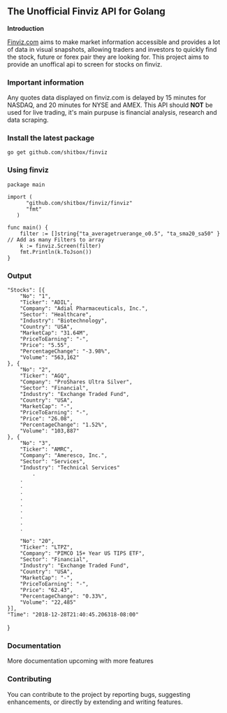 ## The Unofficial Finviz API for Golang

**Introduction**

[Finviz.com](http://www.finviz.com) aims to make market information accessible and provides a lot of data in visual snapshots, allowing traders and investors to quickly find the stock, future or forex pair they are looking for. This project aims to provide an unoffical api to screen for stocks on finviz.

### Important information

Any quotes data displayed on finviz.com is delayed by 15 minutes for NASDAQ, and 20 minutes for NYSE and AMEX. This API should **NOT** be used for live trading, it's main purpuse is financial analysis, research and data scraping.

### Install the latest package

    go get github.com/shitbox/finviz


### Using finviz

    package main

    import (
	      "github.com/shitbox/finviz/finviz"
	      "fmt"
	   )
    
    func main() {
	    filter := []string{"ta_averagetruerange_o0.5", "ta_sma20_sa50" } // Add as many Filters to array
	    k := finviz.Screen(filter)
	    fmt.Println(k.ToJson())
    }

### Output

	"Stocks": [{
		"No": "1",
		"Ticker": "ADIL",
		"Company": "Adial Pharmaceuticals, Inc.",
		"Sector": "Healthcare",
		"Industry": "Biotechnology",
		"Country": "USA",
		"MarketCap": "31.64M",
		"PriceToEarning": "-",
		"Price": "5.55",
		"PercentageChange": "-3.98%",
		"Volume": "563,162"
	}, {
		"No": "2",
		"Ticker": "AGQ",
		"Company": "ProShares Ultra Silver",
		"Sector": "Financial",
		"Industry": "Exchange Traded Fund",
		"Country": "USA",
		"MarketCap": "-",
		"PriceToEarning": "-",
		"Price": "26.08",
		"PercentageChange": "1.52%",
		"Volume": "103,887"
	}, {
		"No": "3",
		"Ticker": "AMRC",
		"Company": "Ameresco, Inc.",
		"Sector": "Services",
		"Industry": "Technical Services"
    		.
		.
		.
		.
		.
		.
		.
		.
		.
		.
		
		"No": "20",
		"Ticker": "LTPZ",
		"Company": "PIMCO 15+ Year US TIPS ETF",
		"Sector": "Financial",
		"Industry": "Exchange Traded Fund",
		"Country": "USA",
		"MarketCap": "-",
		"PriceToEarning": "-",
		"Price": "62.43",
		"PercentageChange": "0.33%",
		"Volume": "22,485"
	}],
	"Time": "2018-12-28T21:40:45.206318-08:00"
  }

### Documentation

More documentation upcoming with more features

### Contributing 

You can contribute to the project by reporting bugs, suggesting enhancements, or directly by extending and writing features.
